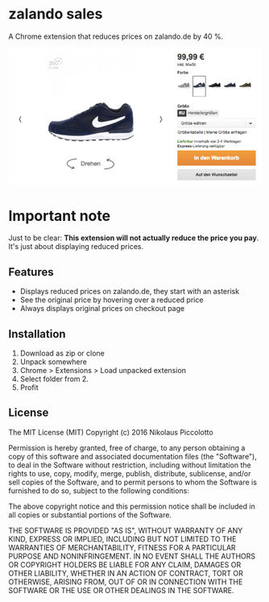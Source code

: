 # zalando sales

A Chrome extension that reduces prices on zalando.de by 40 %.

![example](example.gif)

# Important note

Just to be clear: **This extension will not actually reduce the price you pay**. It's just about displaying reduced prices.

## Features

* Displays reduced prices on zalando.de, they start with an asterisk
* See the original price by hovering over a reduced price
* Always displays original prices on checkout page

## Installation

1. Download as zip or clone
2. Unpack somewhere
3. Chrome > Extensions > Load unpacked extension
4. Select folder from 2.
5. Profit

## License

The MIT License (MIT)
Copyright (c) 2016 Nikolaus Piccolotto

Permission is hereby granted, free of charge, to any person obtaining a copy of this software and associated documentation files (the "Software"), to deal in the Software without restriction, including without limitation the rights to use, copy, modify, merge, publish, distribute, sublicense, and/or sell copies of the Software, and to permit persons to whom the Software is furnished to do so, subject to the following conditions:

The above copyright notice and this permission notice shall be included in all copies or substantial portions of the Software.

THE SOFTWARE IS PROVIDED "AS IS", WITHOUT WARRANTY OF ANY KIND, EXPRESS OR IMPLIED, INCLUDING BUT NOT LIMITED TO THE WARRANTIES OF MERCHANTABILITY, FITNESS FOR A PARTICULAR PURPOSE AND NONINFRINGEMENT. IN NO EVENT SHALL THE AUTHORS OR COPYRIGHT HOLDERS BE LIABLE FOR ANY CLAIM, DAMAGES OR OTHER LIABILITY, WHETHER IN AN ACTION OF CONTRACT, TORT OR OTHERWISE, ARISING FROM, OUT OF OR IN CONNECTION WITH THE SOFTWARE OR THE USE OR OTHER DEALINGS IN THE SOFTWARE.
